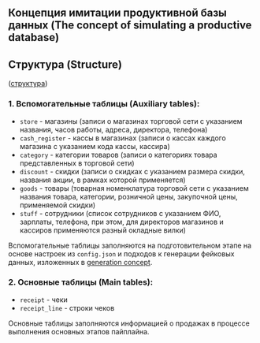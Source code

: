 ## Концепция имитации продуктивной базы данных (The concept of simulating a productive database)

## Структура (Structure) 
([структура](household_goods_chain_db_schema.png))

### 1. Вспомогательные таблицы (Auxiliary tables):
- `store` - магазины (записи о магазинах торговой сети с указанием названия, часов работы, адреса, директора, телефона)
- `cash_register` - кассы в магазинах (записи о кассах каждого магазина с указанием кода кассы, кассира)
- `category` - категории товаров (записи о категориях товара представленных в торговой сети)
- `discount` - скидки (записи о скидках с указанием размера скидки, названия акции, в рамках которой применяется)
- `goods` - товары (товарная номенклатура торговой сети с указанием названия товара, категории, розничной цены, закупочной цены, применяемой скидки)
- `stuff` - сотрудники (список сотрудников с указанием ФИО, зарплаты, телефона, при этом, для директоров магазинов и кассиров применяются разный окладные вилки)

Вспомогательные таблицы заполняются на подготовительном этапе на основе настроек из `config.json` и подходов к генерации
фейковых данных, изложенных в [generation concept](concept_gen.md).

### 2. Основные таблицы (Main tables):
- `receipt` - чеки 
- `receipt_line` - строки чеков

Основные таблицы заполняются информацией о продажах в процессе выполнения основных этапов пайплайна.
